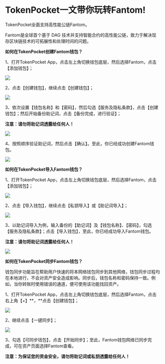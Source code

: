# TokenPocket一文带你玩转Fantom!

TokenPocket全面支持高性能公链Fantom。

Fantom是全球首个基于 DAG 技术并支持智能合约的高性能公链，致力于解决现存区块链技术的可拓展性和处理时间的问题。

**如何在TokenPocket创建Fantom钱包？**

1、打开TokenPocket App，点击左上角切换钱包底层，然后选择Fantom，点击【添加钱包】；

![](<../../.gitbook/assets/1 (44).png>)

2、点击【创建钱包】，继续点击【创建钱包】；

![](<../../.gitbook/assets/2 (26).png>)

3、依次设置【钱包名称】和【密码】，然后勾选【服务及隐私条款】，点击【创建钱包】；然后开始备份助记词，点击【备份完成，进行验证】；

**注意：请勿将助记词透露给任何人！**

![](<../../.gitbook/assets/3 (22).png>)

4、按照顺序验证助记词，然后点击【确认】。至此，你已经成功创建Fantom钱包。

![](<../../.gitbook/assets/4 (11) (2).png>)

**如何在TokenPocket导入Fantom钱包？**

1、打开TokenPocket App，点击左上角切换钱包底层，然后选择Fantom，点击【添加钱包】；

![](<../../.gitbook/assets/5 (10).png>)

2、点击【导入钱包】，继续点击【私钥导入】或【助记词导入】；

![](<../../.gitbook/assets/6 (5).png>)

3、以助记词导入为例，输入备份的【助记词】及【钱包名称】、【密码】，勾选【服务及隐私条款】；点击【导入钱包】，至此，你已经成功导入Fantom钱包。

**注意：请勿将助记词透露给任何人！**

![](<../../.gitbook/assets/7 (4).png>)



**如何在TokenPocket同步Fantom钱包？**

钱包同步功能旨在帮助用户快速的将本网络钱包同步到其他网络，钱包同步过程均在本地进行，不会对资产安全造成影响。同步后，钱包名称和密码保持一致。例如，当你转账时使用错误的通道，便可使用该功能找回资产。

1、打开TokenPocket App，点击左上角切换钱包底层，然后选择Fantom，点击右上角【+】**，**点击【创建钱包】；

![](<../../.gitbook/assets/8 (4).png>)

2、继续点击【一键同步】；

![](<../../.gitbook/assets/9 (5).png>)

3、勾选【可同步钱包】，点击【开始同步】；至此，Fantom钱包网络已同步完成，可在资产页面选择Fantom查看。

**注意：为保证您的资金安全，请勿将助记词或私钥透露给任何人！**

